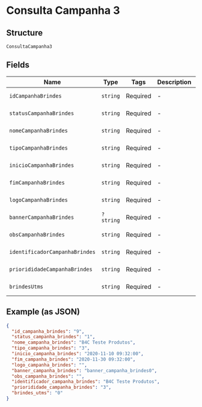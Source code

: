 
# Consulta Campanha 3

## Structure

`ConsultaCampanha3`

## Fields

| Name | Type | Tags | Description | Getter | Setter |
|  --- | --- | --- | --- | --- | --- |
| `idCampanhaBrindes` | `string` | Required | - | getIdCampanhaBrindes(): string | setIdCampanhaBrindes(string idCampanhaBrindes): void |
| `statusCampanhaBrindes` | `string` | Required | - | getStatusCampanhaBrindes(): string | setStatusCampanhaBrindes(string statusCampanhaBrindes): void |
| `nomeCampanhaBrindes` | `string` | Required | - | getNomeCampanhaBrindes(): string | setNomeCampanhaBrindes(string nomeCampanhaBrindes): void |
| `tipoCampanhaBrindes` | `string` | Required | - | getTipoCampanhaBrindes(): string | setTipoCampanhaBrindes(string tipoCampanhaBrindes): void |
| `inicioCampanhaBrindes` | `string` | Required | - | getInicioCampanhaBrindes(): string | setInicioCampanhaBrindes(string inicioCampanhaBrindes): void |
| `fimCampanhaBrindes` | `string` | Required | - | getFimCampanhaBrindes(): string | setFimCampanhaBrindes(string fimCampanhaBrindes): void |
| `logoCampanhaBrindes` | `string` | Required | - | getLogoCampanhaBrindes(): string | setLogoCampanhaBrindes(string logoCampanhaBrindes): void |
| `bannerCampanhaBrindes` | `?string` | Required | - | getBannerCampanhaBrindes(): ?string | setBannerCampanhaBrindes(?string bannerCampanhaBrindes): void |
| `obsCampanhaBrindes` | `string` | Required | - | getObsCampanhaBrindes(): string | setObsCampanhaBrindes(string obsCampanhaBrindes): void |
| `identificadorCampanhaBrindes` | `string` | Required | - | getIdentificadorCampanhaBrindes(): string | setIdentificadorCampanhaBrindes(string identificadorCampanhaBrindes): void |
| `priorididadeCampanhaBrindes` | `string` | Required | - | getPriorididadeCampanhaBrindes(): string | setPriorididadeCampanhaBrindes(string priorididadeCampanhaBrindes): void |
| `brindesUtms` | `string` | Required | - | getBrindesUtms(): string | setBrindesUtms(string brindesUtms): void |

## Example (as JSON)

```json
{
  "id_campanha_brindes": "9",
  "status_campanha_brindes": "1",
  "nome_campanha_brindes": "B4C Teste Produtos",
  "tipo_campanha_brindes": "3",
  "inicio_campanha_brindes": "2020-11-10 09:32:00",
  "fim_campanha_brindes": "2020-11-30 09:32:00",
  "logo_campanha_brindes": "",
  "banner_campanha_brindes": "banner_campanha_brindes0",
  "obs_campanha_brindes": "",
  "identificador_campanha_brindes": "B4C Teste Produtos",
  "priorididade_campanha_brindes": "3",
  "brindes_utms": "0"
}
```

